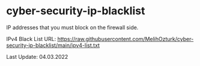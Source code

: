 # cyber-security-ip-blacklist

IP addresses that you must block on the firewall side.

IPv4 Black List URL: https://raw.githubusercontent.com/MelihOzturk/cyber-security-ip-blacklist/main/ipv4-list.txt

Last Update: 04.03.2022
